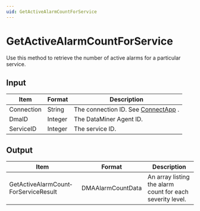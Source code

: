 ```yaml
---
uid: GetActiveAlarmCountForService
---
```


# GetActiveAlarmCountForService

Use this method to retrieve the number of active alarms for a particular service.

## Input

| Item       | Format  | Description                                          |
|------------|---------|------------------------------------------------------|
| Connection | String  | The connection ID. See [ConnectApp](xref:ConnectApp) . |
| DmaID      | Integer | The DataMiner Agent ID.                              |
| ServiceID  | Integer | The service ID.                                      |

## Output

| Item                                 | Format            | Description                                               |
|--------------------------------------|-------------------|-----------------------------------------------------------|
| GetActiveAlarmCount­ForServiceResult | DMAAlarmCountData | An array listing the alarm count for each severity level. |

